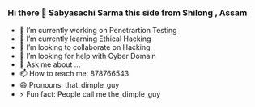 ### Hi there 👋 Sabyasachi Sarma this side from Shilong , Assam



- 🔭 I’m currently working on Penetrartion Testing
- 🌱 I’m currently learning Ethical Hacking
- 👯 I’m looking to collaborate on Hacking
- 🤔 I’m looking for help with Cyber Domain
- 💬 Ask me about ...
- 📫 How to reach me: 878766543
- 😄 Pronouns: that_dimple_guy
- ⚡ Fun fact: People call me the_dimple_guy



